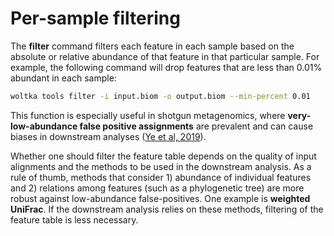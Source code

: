 # Per-sample filtering

The **filter** command filters each feature in each sample based on the absolute or relative abundance of that feature in that particular sample. For example, the following command will drop features that are less than 0.01% abundant in each sample:

```bash
woltka tools filter -i input.biom -o output.biom --min-percent 0.01
```

This function is especially useful in shotgun metagenomics, where **very-low-abundance false positive assignments** are prevalent and can cause biases in downstream analyses ([Ye et al, 2019](https://www.cell.com/cell/fulltext/S0092-8674(19)30775-5)).

Whether one should filter the feature table depends on the quality of input alignments and the methods to be used in the downstream analysis. As a rule of thumb, methods that consider 1) abundance of individual features and 2) relations among features (such as a phylogenetic tree) are more robust against low-abundance false-positives. One example is **weighted UniFrac**. If the downstream analysis relies on these methods, filtering of the feature table is less necessary.
